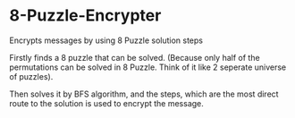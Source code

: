 # 8-Puzzle-Encrypter
Encrypts messages by using 8 Puzzle solution steps

Firstly finds a 8 puzzle that can be solved.
(Because only half of the permutations can be solved in 8 Puzzle. 
Think of it like 2 seperate universe of puzzles).

Then solves it by BFS algorithm, and the steps, 
which are the most direct route to the solution
is used to encrypt the message.
